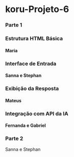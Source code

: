 # koru-Projeto-6

### Parte 1

### Estrutura HTML Básica
#### Maria

### Interface de Entrada
#### Sanna e Stephan

### Exibição da Resposta
#### Mateus

### Integração com API da IA
#### Fernanda e Gabriel

### Parte 2 
Sanna e Stephan
